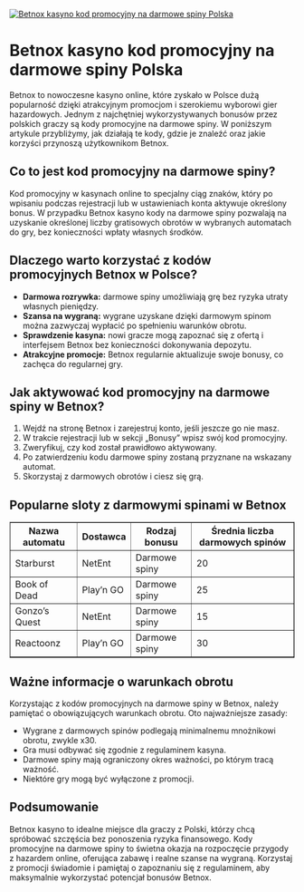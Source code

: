 [![Betnox kasyno kod promocyjny na darmowe spiny Polska](https://123-caf.pages.dev/gitsignup.png)](https://vrmoo.ru/Bt82HjjY)

<h1>Betnox kasyno kod promocyjny na darmowe spiny Polska</h1> <p>Betnox to nowoczesne kasyno online, które zyskało w Polsce dużą popularność dzięki atrakcyjnym promocjom i szerokiemu wyborowi gier hazardowych. Jednym z najchętniej wykorzystywanych bonusów przez polskich graczy są kody promocyjne na darmowe spiny. W poniższym artykule przybliżymy, jak działają te kody, gdzie je znaleźć oraz jakie korzyści przynoszą użytkownikom Betnox.</p>  <h2>Co to jest kod promocyjny na darmowe spiny?</h2> <p>Kod promocyjny w kasynach online to specjalny ciąg znaków, który po wpisaniu podczas rejestracji lub w ustawieniach konta aktywuje określony bonus. W przypadku Betnox kasyno kody na darmowe spiny pozwalają na uzyskanie określonej liczby gratisowych obrotów w wybranych automatach do gry, bez konieczności wpłaty własnych środków.</p>  <h2>Dlaczego warto korzystać z kodów promocyjnych Betnox w Polsce?</h2> <ul>   <li><strong>Darmowa rozrywka:</strong> darmowe spiny umożliwiają grę bez ryzyka utraty własnych pieniędzy.</li>   <li><strong>Szansa na wygraną:</strong> wygrane uzyskane dzięki darmowym spinom można zazwyczaj wypłacić po spełnieniu warunków obrotu.</li>   <li><strong>Sprawdzenie kasyna:</strong> nowi gracze mogą zapoznać się z ofertą i interfejsem Betnox bez konieczności dokonywania depozytu.</li>   <li><strong>Atrakcyjne promocje:</strong> Betnox regularnie aktualizuje swoje bonusy, co zachęca do regularnej gry.</li> </ul>  <h2>Jak aktywować kod promocyjny na darmowe spiny w Betnox?</h2> <ol>   <li>Wejdź na stronę Betnox i zarejestruj konto, jeśli jeszcze go nie masz.</li>   <li>W trakcie rejestracji lub w sekcji „Bonusy” wpisz swój kod promocyjny.</li>   <li>Zweryfikuj, czy kod został prawidłowo aktywowany.</li>   <li>Po zatwierdzeniu kodu darmowe spiny zostaną przyznane na wskazany automat.</li>   <li>Skorzystaj z darmowych obrotów i ciesz się grą.</li> </ol>  <h2>Popularne sloty z darmowymi spinami w Betnox</h2> <table border="1" cellpadding="5" cellspacing="0">   <thead>     <tr>       <th>Nazwa automatu</th>       <th>Dostawca</th>       <th>Rodzaj bonusu</th>       <th>Średnia liczba darmowych spinów</th>     </tr>   </thead>   <tbody>     <tr>       <td>Starburst</td>       <td>NetEnt</td>       <td>Darmowe spiny</td>       <td>20</td>     </tr>     <tr>       <td>Book of Dead</td>       <td>Play’n GO</td>       <td>Darmowe spiny</td>       <td>25</td>     </tr>     <tr>       <td>Gonzo’s Quest</td>       <td>NetEnt</td>       <td>Darmowe spiny</td>       <td>15</td>     </tr>     <tr>       <td>Reactoonz</td>       <td>Play’n GO</td>       <td>Darmowe spiny</td>       <td>30</td>     </tr>   </tbody> </table>  <h2>Ważne informacje o warunkach obrotu</h2> <p>Korzystając z kodów promocyjnych na darmowe spiny w Betnox, należy pamiętać o obowiązujących warunkach obrotu. Oto najważniejsze zasady:</p> <ul>   <li>Wygrane z darmowych spinów podlegają minimalnemu mnożnikowi obrotu, zwykle x30.</li>   <li>Gra musi odbywać się zgodnie z regulaminem kasyna.</li>   <li>Darmowe spiny mają ograniczony okres ważności, po którym tracą ważność.</li>   <li>Niektóre gry mogą być wyłączone z promocji.</li> </ul>  <h2>Podsumowanie</h2> <p>Betnox kasyno to idealne miejsce dla graczy z Polski, którzy chcą spróbować szczęścia bez ponoszenia ryzyka finansowego. Kody promocyjne na darmowe spiny to świetna okazja na rozpoczęcie przygody z hazardem online, oferująca zabawę i realne szanse na wygraną. Korzystaj z promocji świadomie i pamiętaj o zapoznaniu się z regulaminem, aby maksymalnie wykorzystać potencjał bonusów Betnox.</p>